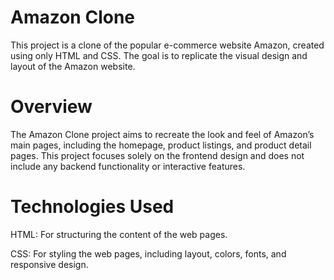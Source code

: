 # Amazon Clone

This project is a clone of the popular e-commerce website Amazon, created using only HTML and CSS. The goal is to replicate the visual design and layout of the Amazon website.

# Overview

The Amazon Clone project aims to recreate the look and feel of Amazon’s main pages, including the homepage, product listings, and product detail pages. This project focuses solely on the frontend design and does not include any backend functionality or interactive features.

# Technologies Used

HTML: For structuring the content of the web pages.

CSS: For styling the web pages, including layout, colors, fonts, and responsive design.
